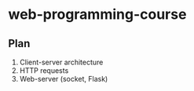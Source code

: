 # web-programming-course

## Plan
1. Client-server architecture
2. HTTP requests
3. Web-server (socket, Flask)